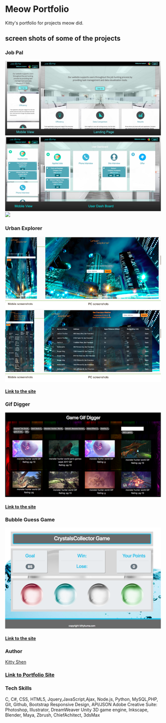 # Meow Portfolio

Kitty's portfolio for projects meow did.

## screen shots of some of the projects
### Job Pal
![](https://github.com/kittyshen/Portfolio/blob/master/assets/images/jplanding.jpg)
![](https://github.com/kittyshen/Portfolio/blob/master/assets/images/jpdashboard.jpg)
![](https://github.com/kittyshen/Portfolio/blob/master/assets/images/urjpadmin.jpg)


### Urban Explorer
![](https://github.com/kittyshen/Portfolio/blob/master/assets/images/urbanExplorer01.png)
![](https://github.com/kittyshen/Portfolio/blob/master/assets/images/urbanExplorer02.png)

#### [Link to the site](https://kittyshen.github.io/UrbanExplorer/)

### Gif Digger
![](https://github.com/kittyshen/Portfolio/blob/master/assets/images/gifDiggerSc.png)
#### [Link to the site](https://kittyshen.github.io/GifDigger/)


### Bubble Guess Game
![](https://github.com/kittyshen/Portfolio/blob/master/assets/images/bubbleGame.png)
#### [Link to the site](https://kittyshen.github.io/unit-4-game/)


### Author 
[Kitty Shen ](https://github.com/kittyshen)

### [Link to Portfolio Site](https://kittyshen.github.io/Portfolio/)

### Tech Skills 
C, C#, CSS, HTML5, Jquery,JavaScript,Ajax, Node.js, Python, 
MySQL,PHP, Git, Github, Bootstrap Responsive Design, API/JSON
Adobe Creative Suite: Photoshop, Illustrator, DreamWeaver
Unity 3D game engine, Inkscape, Blender, Maya, Zbrush,
ChiefAchitect, 3dsMax


